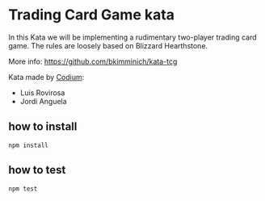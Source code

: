 # Trading Card Game kata

In this Kata we will be implementing a rudimentary two-player trading card game. The rules are loosely based on Blizzard Hearthstone.

More info: https://github.com/bkimminich/kata-tcg

Kata made by [Codium](www.codium.team):
- Luis Rovirosa
- Jordi Anguela

## how to install
    npm install
    
## how to test
    npm test
